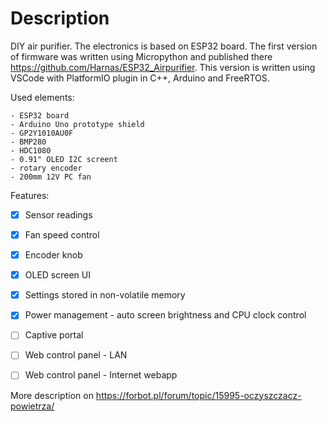 # Description
DIY air purifier. The electronics is based on ESP32 board. The first version of firmware was written using Micropython and published there https://github.com/Harnas/ESP32_Airpurifier. This version is written using VSCode with PlatformIO plugin in C++, Arduino and FreeRTOS.

Used elements:
```
- ESP32 board
- Arduino Uno prototype shield
- GP2Y1010AU0F
- BMP280
- HDC1080
- 0.91" OLED I2C screent
- rotary encoder
- 200mm 12V PC fan
```

Features:
- [x] Sensor readings
- [x] Fan speed control
- [x] Encoder knob
- [x] OLED screen UI
- [x] Settings stored in non-volatile memory
- [x] Power management - auto screen brightness and CPU clock control
- [ ] Captive portal
- [ ] Web control panel - LAN
- [ ] Web control panel - Internet webapp


More description on https://forbot.pl/forum/topic/15995-oczyszczacz-powietrza/
